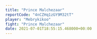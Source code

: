 ```yaml
---
title: "Prince Malchezaar"
reportCode: "4nCZHq1zGY9M32tT"
player: "Mebrykikoo"
fight: "Prince Malchezaar"
date: 2021-07-01T18:55:15.468000+00:00
---
```

